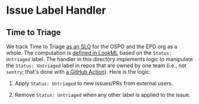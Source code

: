 # Issue Label Handler

## Time to Triage

We track Time to Triage [as an SLO][looker] for the OSPO and the
EPD org as a whole. The computation is [defined in LookML][implementation]
based on the `Status: Untriaged` label. The handler in this directory
implements logic to manipulate the `Status: Untriaged` label in repos that are
owned by one team (i.e., not `sentry`; that's done with [a GitHub
Action][action]). Here is the logic:

  1. Apply `Status: Untriaged` to new issues/PRs from external users.

  2. Remove `Status: Untriaged` when any other label is applied to the issue.

[looker]: https://sentryio.cloud.looker.com/explore/super_big_facts/github_issues_tttriage?qid=qhmtzKtcqK6uxmTYEWEZRx&toggle=dat,pik,vis
[implementation]: https://github.com/getsentry/lookml/blob/master/github_issues_tttriage.view.lkml
[action]: https://github.com/getsentry/sentry/blob/master/.github/workflows/issue-routing-helper.yml
